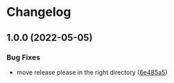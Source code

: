 # Changelog

## 1.0.0 (2022-05-05)


### Bug Fixes

* move release please in the right directory ([6e485a5](https://github.com/openfoodfacts/openfoodfacts-java/commit/6e485a505b07bb75a38d3907b178d33209a6f09e))
